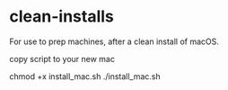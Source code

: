 # clean-installs

For use to prep machines, after a clean install of macOS.

copy script to your new mac

chmod +x install_mac.sh 
./install_mac.sh




